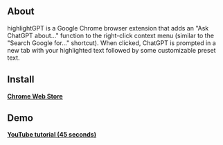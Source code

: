 ## About
highlightGPT is a Google Chrome browser extension that adds an "Ask ChatGPT about..." function to the right-click context menu (similar to the "Search Google for..." shortcut). When clicked, ChatGPT is prompted in a new tab with your highlighted text followed by some customizable preset text.

## Install
[**Chrome Web Store**](https://chrome.google.com/webstore/detail/highlightgpt/kmebnlipbjjkihdphlhkniiadobodefd)

## Demo
[**YouTube tutorial (45 seconds)**](https://www.youtube.com/watch?v=JQjD6JXu4iU)